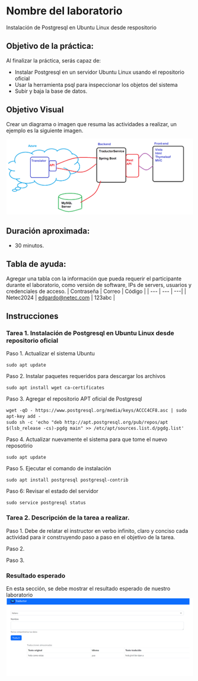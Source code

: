 # Nombre del laboratorio 
Instalación de Postgresql en Ubuntu Linux desde respositorio
## Objetivo de la práctica:
Al finalizar la práctica, serás capaz de:
- Instalar Postgresql en un servidor Ubuntu Linux usando el repositorio oficial
- Usar la herramienta psql para inspeccionar los objetos del sistema
- Subir y baja la base de datos.

## Objetivo Visual 
Crear un diagrama o imagen que resuma las actividades a realizar, un ejemplo es la siguiente imagen. 

![diagrama1](../images/img1.png)

## Duración aproximada:
- 30 minutos.

## Tabla de ayuda:
Agregar una tabla con la información que pueda requerir el participante durante el laboratorio, como versión de software, IPs de servers, usuarios y credenciales de acceso.
| Contraseña | Correo | Código |
| --- | --- | ---|
| Netec2024 | edgardo@netec.com | 123abc |

## Instrucciones 
<!-- Proporciona pasos detallados sobre cómo configurar y administrar sistemas, implementar soluciones de software, realizar pruebas de seguridad, o cualquier otro escenario práctico relevante para el campo de la tecnología de la información -->

### Tarea 1. Instalación de Postgresql en Ubuntu Linux desde repositorio oficial
Paso 1. Actualizar el sistema Ubuntu
```shell
sudo apt update
```
Paso 2. Instalar paquetes requeridos para descargar los archivos 
```shell
sudo apt install wget ca-certificates
```

Paso 3. Agregar el repositorio APT oficial de Postgresql
```shell
wget -qO - https://www.postgresql.org/media/keys/ACCC4CF8.asc | sudo apt-key add -
sudo sh -c 'echo "deb http://apt.postgresql.org/pub/repos/apt $(lsb_release -cs)-pgdg main" >> /etc/apt/sources.list.d/pgdg.list'
```

Paso 4. Actualizar nuevamente el sistema para que tome el nuevo reposotirio
```shell
sudo apt update
```

Paso 5. Ejecutar el comando de instalación
```shell
sudo apt install postgresql postgresql-contrib
```

Paso 6: Revisar el estado del servidor
```shell
sudo service postgresql status
```

### Tarea 2. Descripción de la tarea a realizar.
Paso 1. Debe de relatar el instructor en verbo infinito, claro y conciso cada actividad para ir construyendo paso a paso en el objetivo de la tarea.

Paso 2. <!-- Añadir instrucción -->

Paso 3. <!-- Añadir instrucción -->

### Resultado esperado
En esta sección, se debe mostrar el resultado esperado de nuestro laboratorio
![imagen resultado](../images/img3.png)

